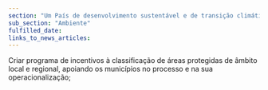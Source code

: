 ```yaml
---
section: "Um País de desenvolvimento sustentável e de transição climática"
sub_section: "Ambiente"
fulfilled_date:
links_to_news_articles:
---
```


Criar programa de incentivos à classificação de áreas protegidas de âmbito local e regional, apoiando os municípios no processo e na sua operacionalização;